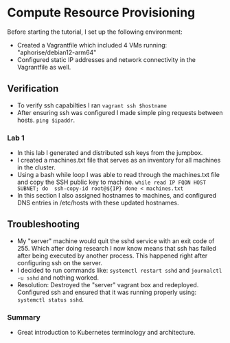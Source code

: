 # Compute Resource Provisioning
Before starting the tutorial, I set up the following environment:

- Created a Vagrantfile which included 4 VMs running: "aphorise/debian12-arm64"
- Configured static IP addresses and network connectivity in the Vagrantfile as well. 

## Verification
- To verify ssh capabilties I ran ```vagrant ssh $hostname```
- After ensuring ssh was configured I made simple ping requests between hosts. ```ping $ipaddr```.

### Lab 1 
- In this lab I generated and distributed ssh keys from the jumpbox. 
- I created a machines.txt file that serves as an inventory for all machines in the cluster. 
- Using a bash while loop I was able to read through the machines.txt file and copy the SSH public key to machine. 
```while read IP FQDN HOST SUBNET; do  ssh-copy-id root@${IP} done < machines.txt```
- In this section I also assigned hostnames to machines, and configured DNS entries in /etc/hosts with these updated hostnames. 

## Troubleshooting
- My "server" machine would quit the sshd service with an exit code of 255. Which after doing research I now know means that ssh has failed after being executed by another process. This happened right after configuring ssh on the server.
- I decided to run commands like: ```systemctl restart sshd``` and ```journalctl -u sshd``` and nothing worked. 
- Resolution: Destroyed the "server" vagrant box and redeployed. Configured ssh and ensured that it was running properly using: ```systemctl status sshd```.



### Summary
- Great introduction to Kubernetes terminology and architecture.



